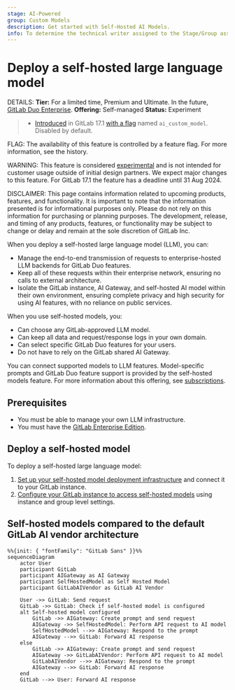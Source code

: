 ```yaml
---
stage: AI-Powered
group: Custom Models
description: Get started with Self-Hosted AI Models.
info: To determine the technical writer assigned to the Stage/Group associated with this page, see https://handbook.gitlab.com/handbook/product/ux/technical-writing/#assignments
---
```


# Deploy a self-hosted large language model

DETAILS:
**Tier:** For a limited time, Premium and Ultimate. In the future, [GitLab Duo Enterprise](../../subscriptions/subscription-add-ons.md).
**Offering:** Self-managed
**Status:** Experiment

> - [Introduced](https://gitlab.com/groups/gitlab-org/-/epics/12972) in GitLab 17.1 [with a flag](../../administration/feature_flags.md) named `ai_custom_model`. Disabled by default.

FLAG:
The availability of this feature is controlled by a feature flag.
For more information, see the history.

WARNING:
This feature is considered [experimental](../../policy/experiment-beta-support.md) and is not intended for customer usage outside of initial design partners. We expect major changes to this feature.
For GitLab 17.1 the feature has a deadline until 31 Aug 2024.

DISCLAIMER:
This page contains information related to upcoming products, features, and functionality.
It is important to note that the information presented is for informational purposes only.
Please do not rely on this information for purchasing or planning purposes.
The development, release, and timing of any products, features, or functionality may be subject to change or delay and remain at the
sole discretion of GitLab Inc.

When you deploy a self-hosted large language model (LLM), you can:

- Manage the end-to-end transmission of requests to enterprise-hosted LLM backends for GitLab Duo features.
- Keep all of these requests within their enterprise network, ensuring no calls to external architecture.
- Isolate the GitLab instance, AI Gateway, and self-hosted AI model within their own
  environment, ensuring complete privacy and high security for using AI features, with
  no reliance on public services.

When you use self-hosted models, you:

- Can choose any GitLab-approved LLM model.
- Can keep all data and request/response logs in your own domain.
- Can select specific GitLab Duo features for your users.
- Do not have to rely on the GitLab shared AI Gateway.

You can connect supported models to LLM features. Model-specific prompts
and GitLab Duo feature support is provided by the self-hosted models feature. For
more information about this offering, see [subscriptions](../../subscriptions/self_managed/index.md).

## Prerequisites

- You must be able to manage your own LLM infrastructure.
- You must have the [GitLab Enterprise Edition](../../administration/license.md).

## Deploy a self-hosted model

To deploy a self-hosted large language model:

1. [Set up your self-hosted model deployment infrastructure](../../administration/self_hosted_models/install_infrastructure.md) and connect it to your GitLab instance.
1. [Configure your GitLab instance to access self-hosted models](../../administration/self_hosted_models/configure_duo_features.md) using instance and group level settings.

## Self-hosted models compared to the default GitLab AI vendor architecture

```mermaid
%%{init: { "fontFamily": "GitLab Sans" }}%%
sequenceDiagram
    actor User
    participant GitLab
    participant AIGateway as AI Gateway
    participant SelfHostedModel as Self Hosted Model
    participant GitLabAIVendor as GitLab AI Vendor

    User ->> GitLab: Send request
    GitLab ->> GitLab: Check if self-hosted model is configured
    alt Self-hosted model configured
        GitLab ->> AIGateway: Create prompt and send request
        AIGateway ->> SelfHostedModel: Perform API request to AI model
        SelfHostedModel -->> AIGateway: Respond to the prompt
        AIGateway -->> GitLab: Forward AI response
    else
        GitLab ->> AIGateway: Create prompt and send request
        AIGateway ->> GitLabAIVendor: Perform API request to AI model
        GitLabAIVendor -->> AIGateway: Respond to the prompt
        AIGateway -->> GitLab: Forward AI response
    end
    GitLab -->> User: Forward AI response
```
